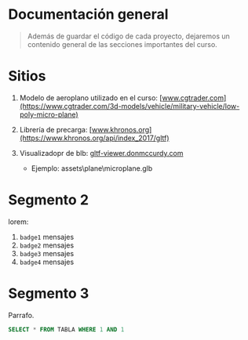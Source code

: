 # Documentación general
> Además de guardar el código de cada proyecto, dejaremos un contenido general de las secciones importantes del curso.

# Sitios

1. Modelo de aeroplano utilizado en el curso: [www.cgtrader.com](https://www.cgtrader.com/3d-models/vehicle/military-vehicle/low-poly-micro-plane)

2. Librería de precarga: [www.khronos.org](https://www.khronos.org/api/index_2017/gltf)

3. Visualizadopr de blb: [gltf-viewer.donmccurdy.com](https://gltf-viewer.donmccurdy.com/)

      * Ejemplo: assets\plane\microplane.glb


# Segmento 2 

lorem:

1. `badge1` mensajes
1. `badge2` mensajes
1. `badge3` mensajes
1. `badge4` mensajes


# Segmento 3

Parrafo. 

```sql
SELECT * FROM TABLA WHERE 1 AND 1
```
